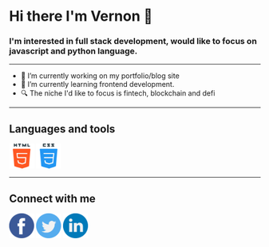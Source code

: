 # Hi there I'm Vernon 👋

### I'm interested in full stack development, would like to focus on javascript and python language.

<hr>

- 🔭 I’m currently working on my portfolio/blog site
- 🌱 I’m currently learning frontend development.
- 🔍 The niche I'd like to focus is fintech, blockchain and defi
<!-- - 👯 I’m looking to collaborate on
- 🤔 I’m looking for help with ...
- 💬 Ask me about ... -->
<!-- - 📫 How to reach me: ... -->
<!-- - 😄 Pronouns: ... -->
<!-- - ⚡ Fun fact: ... -->

<hr>

## Languages and tools
<img src="./icons/html-5.svg" width="50" height="50">
<img src="./icons/css.svg" width="50" height="50">


<hr>


## Connect with me
[<img src="./icons/facebook.svg" width="50" height="50">][facebook]
[<img src="./icons/twitter.svg" width="50" height="50">][twitter]
[<img src="./icons/linkedin.svg" width="50" height="50">][linkedin]

[facebook]: https://www.facebook.com/vernonranis/
[twitter]: https://www.twitter.com/vernonranis/
[linkedin]: https://www.linkedin.com/in/vernon-brando-jose-ranis-358bb0b7/https://www.twitter.com/vernonranis/
